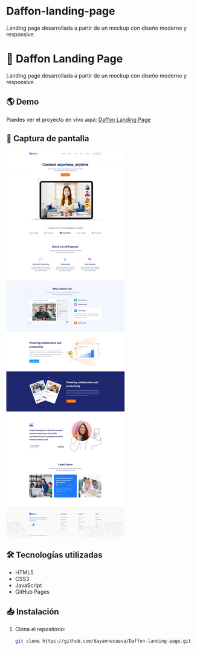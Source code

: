 # Daffon-landing-page
Landing page desarrollada a partir de un mockup con diseño moderno y responsive.
# 🚀 Daffon Landing Page  

Landing page desarrollada a partir de un mockup con diseño moderno y responsive.  

## 🌎 Demo  
Puedes ver el proyecto en vivo aquí: [Daffon Landing Page](https://dayannecueva.github.io/Daffon-landing-page/)  

## 📸 Captura de pantalla  
![Vista previa](assets/images/preview.png)  

## 🛠 Tecnologías utilizadas  
- HTML5  
- CSS3  
- JavaScript  
- GitHub Pages  

## 📥 Instalación  
1. Clona el repositorio:  
   ```sh
   git clone https://github.com/dayannecueva/Daffon-landing-page.git
